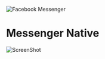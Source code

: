 ![Facebook Messenger](https://cdn.rawgit.com/imton/MessengerNative/1dba4bb2b7b5e200ddcd58f7ee28db59fe2c8fc9/render/logo_github.png "Facebook Messenger Native!")
# Messenger Native

![ScreenShot](https://cdn.rawgit.com/imton/MessengerNative/4d745f6d5f359f3c0455e1615c5caba9e57aedff/render/screenshot.png "Screenshot!")
